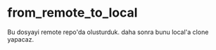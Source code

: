 # from_remote_to_local
Bu dosyayi remote repo'da olusturduk. daha sonra bunu local'a clone yapacaz.
